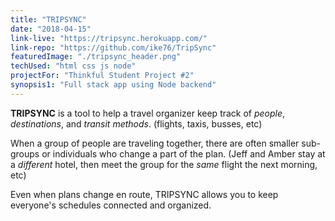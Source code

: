 ```yaml
---
title: "TRIPSYNC"
date: "2018-04-15"
link-live: "https://tripsync.herokuapp.com/"
link-repo: "https://github.com/ike76/TripSync"
featuredImage: "./tripsync_header.png"
techUsed: "html css js node"
projectFor: "Thinkful Student Project #2"
synopsis1: "Full stack app using Node backend"
---
```


**TRIPSYNC** is a tool to help a travel organizer keep track of _people_, _destinations_, and _transit methods_. (flights, taxis, busses, etc)

When a group of people are traveling together, there are often smaller sub-groups or individuals who change a part of the plan. (Jeff and Amber stay at a _different_ hotel, then meet the group for the _same_ flight the next morning, etc)

Even when plans change en route, TRIPSYNC allows you to keep everyone's schedules connected and organized.
